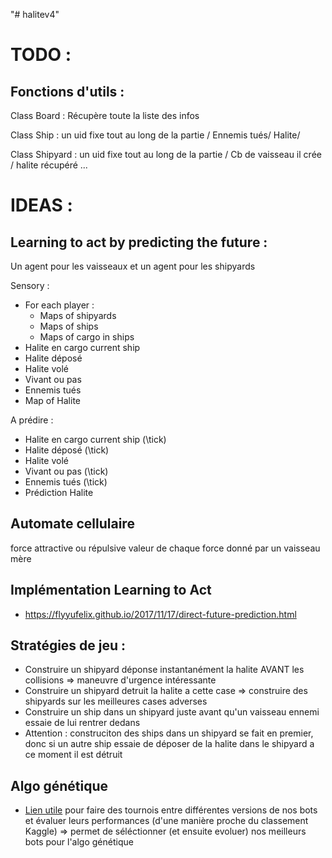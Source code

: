 "# halitev4"

# TODO :

## Fonctions d'utils :

Class Board : Récupère toute la liste des infos

Class Ship : un uid fixe tout au long de la partie / Ennemis tués/ Halite/

Class Shipyard : un uid fixe tout au long de la partie / Cb de vaisseau il crée / halite récupéré ...

# IDEAS :

## Learning to act by predicting the future :

Un agent pour les vaisseaux et un agent pour les shipyards

Sensory :

- For each player :
  - Maps of shipyards
  - Maps of ships
  - Maps of cargo in ships
- Halite en cargo current ship
- Halite déposé
- Halite volé
- Vivant ou pas
- Ennemis tués
- Map of Halite

A prédire :

- Halite en cargo current ship (\tick)
- Halite déposé (\tick)
- Halite volé
- Vivant ou pas (\tick)
- Ennemis tués (\tick)
- Prédiction Halite

## Automate cellulaire

force attractive ou répulsive
valeur de chaque force donné par un vaisseau mère

## Implémentation Learning to Act

- https://flyyufelix.github.io/2017/11/17/direct-future-prediction.html

## Stratégies de jeu :

- Construire un shipyard déponse instantanément la halite AVANT les collisions => maneuvre d'urgence intéressante
- Construire un shipyard detruit la halite a cette case => construire des shipyards sur les meilleures cases adverses
- Construire un ship dans un shipyard juste avant qu'un vaisseau ennemi essaie de lui rentrer dedans
- Attention : construciton des ships dans un shipyard se fait en premier, donc si un autre ship essaie de déposer de la halite dans le shipyard a ce moment il est détruit

## Algo génétique

- [Lien utile](https://www.kaggle.com/c/halite/discussion/159843) pour faire des tournois entre différentes versions de nos bots et évaluer leurs performances (d'une manière proche du classement Kaggle) => permet de séléctionner (et ensuite evoluer) nos meilleurs bots pour l'algo génétique
